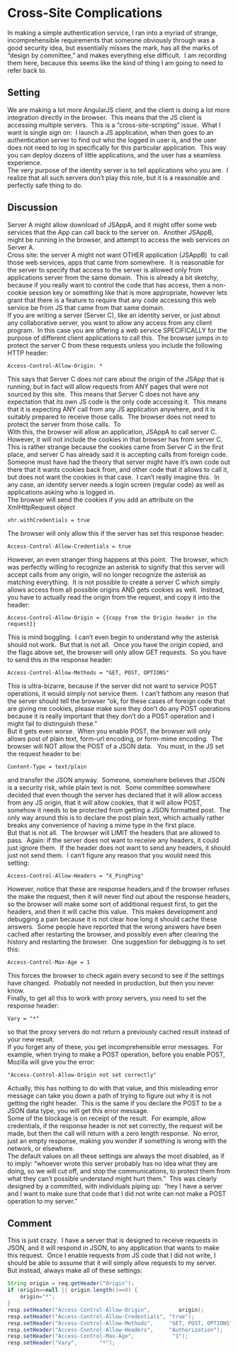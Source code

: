 #  Cross-Site Complications

In making a simple authentication service, I ran into a myriad of strange, incomprehensible requirements that someone obviously through was a good security idea, but essentially misses the mark, has all the marks of “design by committee,” and makes everything else difficult.  I am recording them here, because this seems like the kind of thing I am going to need to refer back to.  

## Setting

We are making a lot more AngularJS client, and the client is doing a lot more integration directly in the browser.  This means that the JS client is accessing multiple servers.  This is a “cross-site-scripting” issue.  What I want is single sign on:  I launch a JS application, when then goes to an authentication server to find out who the logged in user is, and the user does not need to log in specifically for this particular application.  This way you can deploy dozens of little applications, and the user has a seamless experience.  
The very purpose of the identity server is to tell applications who you are.  I realize that all such servers don’t play this role, but it is a reasonable and perfectly safe thing to do.

## Discussion

Server A might allow download of JSAppA, and it might offer some web services that the App can call back to the server on.  Another JSAppB, might be running in the browser, and attempt to access the web services on Server A.  
Cross site: the server A might not want OTHER application (JSAppB)  to call those web services, apps that came from somewhere.  It is reasonable for the server to specify that access to the server is allowed only from applications server from the same domain.  This is already a bit sketchy, because if you really want to control the code that has access, then a non-cookie session key or something like that is more appropriate, however lets grant that there is a feature to require that any code accessing this web service be from JS that came from that same domain.  
If you are writing a server (Server C), like an identity server, or just about any collaborative server, you want to allow any access from any client program.  In this case you are offering a web service SPECIFICALLY for the purpose of different client applications to call this.  The browser jumps in to protect the server C from these requests unless you include the following HTTP header:

```
Access-Control-Allow-Origin: *
```


This says that Server C does not care about the origin of the JSApp that is running, but in fact will allow requests from ANY pages that were not sourced by this site.  This means that Server C does not have any expectation that its own JS code is the only code accessing it.  This means that it is expecting ANY call from any JS application anywhere, and it is suitably prepared to receive those calls.  The browser does not need to protect the server from those calls.  To  
With this, the browser will allow an application, JSAppA to call server C.  However, it will not include the cookies in that browser has from server C.  This is rather strange because the cookies came from Server C in the first place, and server C has already said it is accepting calls from foreign code.  Someone must have had the theory that server might have it’s own code out there that it wants cookies back from, and other code that it allows to call it, but does not want the cookies in that case.  I can’t really imagine this.  In any case, an identity server needs a login screen (regular code) as well as applications asking who is logged in.  
The browser will send the cookies if you add an attribute on the XmlHttpRequest object

```
xhr.withCredentials = true
```


The browser will only allow this if the server has set this response header:

```
Access-Control-Allow-Credentials = true
```


However, an even stranger thing happens at this point.  The browser, which was perfectly willing to recognize an asterisk to signify that this server will accept calls from any origin, will no longer recognize the asterisk as matching everything.  It is not possible to create a server C which simply allows access from all possible origins AND gets cookies as well.  Instead, you have to actually read the origin from the request, and copy it into the header:

```
Access-Control-Allow-Origin = {{copy from the Origin header in the request}}
```


This is mind boggling.  I can’t even begin to understand why the asterisk should not work.  But that is not all.  Once you have the origin copied, and the flags above set, the browser will only allow GET requests.  So you have to send this in the response header:

```
Access-Control-Allow-Methods = "GET, POST, OPTIONS"
```


This is ultra-bizarre, because if the server did not want to service POST operations, it would simply not service them.  I can’t fathom any reason that the server should tell the browser “ok, for these cases of foreign code that are giving me cookies, please make sure they don’t do any POST operations because it is really important that they don’t do a POST operation and I might fail to distinguish these.”  
But it gets even worse.  When you enable POST, the browser will only allows post of plain text, form-url encoding, or form-mime encoding.  The browser will NOT allow the POST of a JSON data.   You must, in the JS set the request header to be:

```
Content-Type = text/plain
```


and transfer the JSON anyway.  Someone, somewhere believes that JSON is a security risk, while plain text is not.  Some committee somewhere decided that even though the server has declared that it will allow access from any JS origin, that it will allow cookies, that it will allow POST, somehow it needs to be protected from getting a JSON formatted post.  The only way around this is to declare the post plain text, which actually rather breaks any convenience of having a mime type in the first place.  
But that is not all.  The browser will LIMIT the headers that are allowed to pass.  Again: if the server does not want to receive any headers, it could just ignore them.  If the header does not want to send any headers, it should just not send them.  I can’t figure any reason that you would need this setting:

```
Access-Control-Allow-Headers = "X_PingPing"
```


However, notice that these are response headers,and if the browser refuses the make the request, then it will never find out about the response headers, so the browser will make some sort of additional request first, to get the headers, and then it will cache this value.  This makes development and debugging a pain because it is not clear how long it should cache these answers.  Some people have reported that the wrong answers have been cached after restarting the browser, and possibly even after clearing the history and restarting the browser.  One suggestion for debugging is to set this:

```
Access-Control-Max-Age = 1
```


This forces the browser to check again every second to see if the settings have changed.  Probably not needed in production, but then you never know.  
Finally, to get all this to work with proxy servers, you need to set the response header:

```
Vary = "*"
```


so that the proxy servers do not return a previously cached result instead of your new result.  
If you forget any of these, you get incomprehensible error messages.  For example, when trying to make a POST operation, before you enable POST, Mozilla will give you the error:

```
"Access-Control-Allow-Origin not set correctly"
```


Actually, this has nothing to do with that value, and this misleading error message can take you down a path of trying to figure out why it is not getting the right header.  This is the same if you declare the POST to be a JSON data type, you will get this error message.  
Some of the blockage is on receipt of the result.  For example, allow credentials, if the response header is not set correctly, the request will be made, but then the call will return with a zero length response.  No error, just an empty response, making you wonder if something is wrong with the network, or elsewhere.  
The default values on all these settings are always the most disabled, as if to imply: “whoever wrote this server probably has no idea what they are doing, so we will cut off, and stop the communications, to protect them from what they can’t possible understand might hurt them.”  This was clearly designed by a committed, with individuals piping up:  “hey I have a server and I want to make sure that code that I did not write can not make a POST operation to my server.”

## Comment

This is just crazy.  I have a server that is designed to receive requests in JSON, and it will respond in JSON, to any application that wants to make this request.  Once I enable requests from JS code that I did not write, I should be able to assume that it will simply allow requests to my server.  
But instead, always make all of these settings:

```java
String origin = req.getHeader("Origin");
if (origin==null || origin.length()==0) {
    origin="*";
}
resp.setHeader("Access-Control-Allow-Origin",         origin);
resp.setHeader("Access-Control-Allow-Credentials", "true");
resp.setHeader("Access-Control-Allow-Methods",     "GET, POST, OPTIONS");
resp.setHeader("Access-Control-Allow-Headers",     "Authorization");
resp.setHeader("Access-Control-Max-Age",            "1");
resp.setHeader("Vary",       "*");

```
